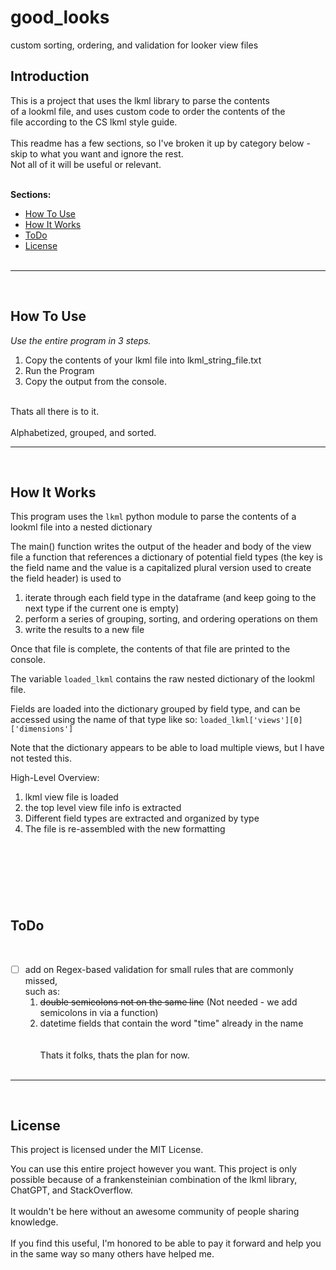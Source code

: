 # good_looks
custom sorting, ordering, and validation for looker view files

## Introduction
This is a project that uses the lkml library to parse the contents </br>
of a lookml file, and uses custom code to order the contents of the </br>
file according to the CS lkml style guide. </br></br>
This readme has a few sections, so I've broken it up by category below - </br>
skip to what you want and ignore the rest.</br>
Not all of it will be useful or relevant. 
</br></br>

**Sections:**
  - [How To Use](#how-to-use)
  - [How It Works](#how-it-works) 
  - [ToDo](#todo)
  - [License](#license) 
</br></br>
-----------------------------------
</br>

## How To Use

*Use the entire program in 3 steps.* </br>

   1. Copy the contents of your lkml file into lkml_string_file.txt
   2. Run the Program
   3. Copy the output from the console.</br>

</br>
Thats all there is to it. </br>
</br>
Alphabetized, grouped, and sorted.

</br>

-----------------------------------
</br>

## How It Works

This program uses the `lkml` python module to parse the contents of a lookml file 
into a nested dictionary

The main() function writes the output of the header and body of the view file 
a function that references a dictionary of potential field types 
(the key is the field name and the value is a capitalized plural version used to 
create the field header) is used to 
   1. iterate through each field type in the dataframe (and keep going to the next type
   if the current one is empty)
   2. perform a series of grouping, sorting, and ordering operations on them
   3. write the results to a new file

Once that file is complete, the contents of that file are printed to the console.





The variable `loaded_lkml` contains the raw nested dictionary of 
the lookml file.


Fields are loaded into the dictionary grouped by field type, and can be accessed
using the name of that type like so: `loaded_lkml['views'][0]['dimensions']`

Note that the dictionary appears to be able to load multiple views, but I have not
tested this.

High-Level Overview:
1. lkml view file is loaded 
2. the top level view file info is extracted
3. Different field types are extracted and organized by type
4. The file is re-assembled with the new formatting

</br></br></br>
-----------------------------------
## ToDo
</br>


- [ ] add on Regex-based validation for small rules that are commonly missed, </br>
such as:
   1. ~~double semicolons not on the same line~~ (Not needed - we add semicolons in via a function)
   2. datetime fields that contain the word "time" already in the name </br>
</br></br>
Thats it folks, thats the plan for now.
</br></br>

-----------------------------------
</br>

## License
This project is licensed under the MIT License.

You can use this entire project however you want. This project is only </br>
possible because of a frankensteinian combination of the lkml library, </br>
ChatGPT, and StackOverflow. </br></br>
It wouldn't be here without an awesome community of people sharing knowledge. 
</br></br>
If you find this useful, I'm honored to be able to pay it forward and help you </br> 
in the same way so many others have helped me. </br>
